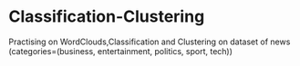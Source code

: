 # Classification-Clustering
Practising on WordClouds,Classification and Clustering on dataset of news (categories=(business, entertainment, politics, sport, tech))
